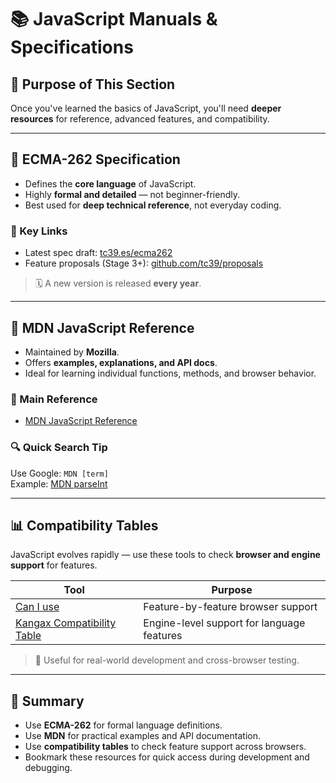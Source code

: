 # 📚 JavaScript Manuals & Specifications

## 📖 Purpose of This Section

Once you've learned the basics of JavaScript, you'll need **deeper resources** for reference, advanced features, and compatibility.

---

## 📘 ECMA-262 Specification

- Defines the **core language** of JavaScript.
- Highly **formal and detailed** — not beginner-friendly.
- Best used for **deep technical reference**, not everyday coding.

### 🔗 Key Links

- Latest spec draft: [tc39.es/ecma262](https://tc39.es/ecma262)
- Feature proposals (Stage 3+): [github.com/tc39/proposals](https://github.com/tc39/proposals)

> 🗓️ A new version is released **every year**.

---

## 📖 MDN JavaScript Reference

- Maintained by **Mozilla**.
- Offers **examples, explanations, and API docs**.
- Ideal for learning individual functions, methods, and browser behavior.

### 🔗 Main Reference

- [MDN JavaScript Reference](https://developer.mozilla.org/en-US/docs/Web/JavaScript/Reference)

### 🔍 Quick Search Tip

Use Google: `MDN [term]`  
Example: [MDN parseInt](https://google.com/search?q=MDN+parseInt)

---

## 📊 Compatibility Tables

JavaScript evolves rapidly — use these tools to check **browser and engine support** for features.

| Tool                                                                | Purpose                                    |
| ------------------------------------------------------------------- | ------------------------------------------ |
| [Can I use](https://caniuse.com)                                    | Feature-by-feature browser support         |
| [Kangax Compatibility Table](https://kangax.github.io/compat-table) | Engine-level support for language features |

> 🧪 Useful for real-world development and cross-browser testing.

---

## 📝 Summary

- Use **ECMA-262** for formal language definitions.
- Use **MDN** for practical examples and API documentation.
- Use **compatibility tables** to check feature support across browsers.
- Bookmark these resources for quick access during development and debugging.
